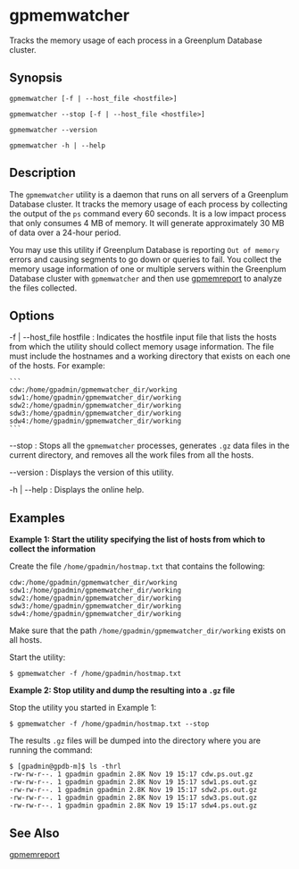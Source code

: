 # gpmemwatcher 

Tracks the memory usage of each process in a Greenplum Database cluster.

## <a id="section2"></a>Synopsis 

```
gpmemwatcher [-f | --host_file <hostfile>]   
        
gpmemwatcher --stop [-f | --host_file <hostfile>]  

gpmemwatcher --version

gpmemwatcher -h | --help
```

## <a id="section3"></a>Description 

The `gpmemwatcher` utility is a daemon that runs on all servers of a Greenplum Database cluster. It tracks the memory usage of each process by collecting the output of the `ps` command every 60 seconds. It is a low impact process that only consumes 4 MB of memory. It will generate approximately 30 MB of data over a 24-hour period.

You may use this utility if Greenplum Database is reporting `Out of memory` errors and causing segments to go down or queries to fail. You collect the memory usage information of one or multiple servers within the Greenplum Database cluster with `gpmemwatcher` and then use [gpmemreport](gpmemreport.html) to analyze the files collected.

## <a id="section4"></a>Options 

-f \| --host\_file hostfile
:   Indicates the hostfile input file that lists the hosts from which the utility should collect memory usage information. The file must include the hostnames and a working directory that exists on each one of the hosts. For example:

    ```
    cdw:/home/gpadmin/gpmemwatcher_dir/working
    sdw1:/home/gpadmin/gpmemwatcher_dir/working
    sdw2:/home/gpadmin/gpmemwatcher_dir/working
    sdw3:/home/gpadmin/gpmemwatcher_dir/working
    sdw4:/home/gpadmin/gpmemwatcher_dir/working
    ```

--stop
:   Stops all the `gpmemwatcher` processes, generates `.gz` data files in the current directory, and removes all the work files from all the hosts.

--version
:   Displays the version of this utility.

-h \| --help
:   Displays the online help.

## <a id="section5"></a>Examples 

**Example 1: Start the utility specifying the list of hosts from which to collect the information**

Create the file `/home/gpadmin/hostmap.txt` that contains the following:

```
cdw:/home/gpadmin/gpmemwatcher_dir/working
sdw1:/home/gpadmin/gpmemwatcher_dir/working
sdw2:/home/gpadmin/gpmemwatcher_dir/working
sdw3:/home/gpadmin/gpmemwatcher_dir/working
sdw4:/home/gpadmin/gpmemwatcher_dir/working
```

Make sure that the path `/home/gpadmin/gpmemwatcher_dir/working` exists on all hosts.

Start the utility:

```
$ gpmemwatcher -f /home/gpadmin/hostmap.txt
```

**Example 2: Stop utility and dump the resulting into a `.gz` file**

Stop the utility you started in Example 1:

```
$ gpmemwatcher -f /home/gpadmin/hostmap.txt --stop
```

The results `.gz` files will be dumped into the directory where you are running the command:

```
$ [gpadmin@gpdb-m]$ ls -thrl
-rw-rw-r--. 1 gpadmin gpadmin 2.8K Nov 19 15:17 cdw.ps.out.gz
-rw-rw-r--. 1 gpadmin gpadmin 2.8K Nov 19 15:17 sdw1.ps.out.gz
-rw-rw-r--. 1 gpadmin gpadmin 2.8K Nov 19 15:17 sdw2.ps.out.gz
-rw-rw-r--. 1 gpadmin gpadmin 2.8K Nov 19 15:17 sdw3.ps.out.gz
-rw-rw-r--. 1 gpadmin gpadmin 2.8K Nov 19 15:17 sdw4.ps.out.gz
```

## <a id="section6"></a>See Also 

[gpmemreport](gpmemreport.html)

